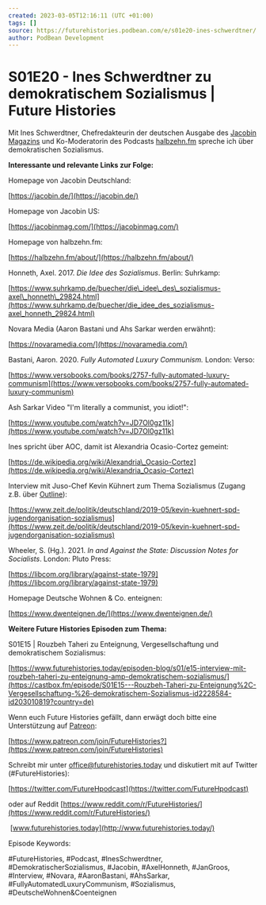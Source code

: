 ```yaml
---
created: 2023-03-05T12:16:11 (UTC +01:00)
tags: []
source: https://futurehistories.podbean.com/e/s01e20-ines-schwerdtner/
author: PodBean Development
---
```


# S01E20 - Ines Schwerdtner zu demokratischem Sozialismus | Future Histories

Mit Ines Schwerdtner, Chefredakteurin der deutschen Ausgabe des [Jacobin Magazins](https://jacobin.de/) und Ko-Moderatorin des Podcasts [halbzehn.fm](https://halbzehn.fm/) spreche ich über demokratischen Sozialismus.

**Interessante und relevante Links zur Folge:**

Homepage von Jacobin Deutschland:

[https://jacobin.de/](https://jacobin.de/)

  
Homepage von Jacobin US:

[https://jacobinmag.com/](https://jacobinmag.com/)

  
Homepage von halbzehn.fm:

[https://halbzehn.fm/about/](https://halbzehn.fm/about/)

  
Honneth, Axel. 2017. _Die Idee des Sozialismus_. Berlin: Suhrkamp:

[https://www.suhrkamp.de/buecher/die\_idee\_des\_sozialismus-axel\_honneth\_29824.html](https://www.suhrkamp.de/buecher/die_idee_des_sozialismus-axel_honneth_29824.html)

  
Novara Media (Aaron Bastani und Ahs Sarkar werden erwähnt):

[https://novaramedia.com/](https://novaramedia.com/)

  
Bastani, Aaron. 2020. _Fully Automated Luxury Communism._ London: Verso:

[https://www.versobooks.com/books/2757-fully-automated-luxury-communism](https://www.versobooks.com/books/2757-fully-automated-luxury-communism)

  
Ash Sarkar Video "I'm literally a communist, you idiot!":

[https://www.youtube.com/watch?v=JD7Ol0gz11k](https://www.youtube.com/watch?v=JD7Ol0gz11k)

  
Ines spricht über AOC, damit ist Alexandria Ocasio-Cortez gemeint:

[https://de.wikipedia.org/wiki/Alexandria\_Ocasio-Cortez](https://de.wikipedia.org/wiki/Alexandria_Ocasio-Cortez)

  
Interview mit Juso-Chef Kevin Kühnert zum Thema Sozialismus (Zugang z.B. über [Outline](https://outline.com/)):

[https://www.zeit.de/politik/deutschland/2019-05/kevin-kuehnert-spd-jugendorganisation-sozialismus](https://www.zeit.de/politik/deutschland/2019-05/kevin-kuehnert-spd-jugendorganisation-sozialismus)

  
Wheeler, S. (Hg.). 2021. _In and Against the State: Discussion Notes for Socialists_. London: Pluto Press:

[https://libcom.org/library/against-state-1979](https://libcom.org/library/against-state-1979)

  
Homepage Deutsche Wohnen & Co. enteignen:

[https://www.dwenteignen.de/](https://www.dwenteignen.de/)

**Weitere Future Histories Episoden zum Thema:**

  
S01E15 | Rouzbeh Taheri zu Enteignung, Vergesellschaftung und demokratischem Sozialismus:

  
[https://www.futurehistories.today/episoden-blog/s01/e15-interview-mit-rouzbeh-taheri-zu-enteignung-amp-demokratischem-sozialismus/](https://castbox.fm/episode/S01E15---Rouzbeh-Taheri-zu-Enteignung%2C-Vergesellschaftung-%26-demokratischem-Sozialismus-id2228584-id203010819?country=de)

  
Wenn euch Future Histories gefällt, dann erwägt doch bitte eine Unterstützung auf [Patreon](https://www.patreon.com/join/FutureHistories):

[https://www.patreon.com/join/FutureHistories?](https://www.patreon.com/join/FutureHistories)

Schreibt mir unter [office@futurehistories.today](mailto:future_histories@protonmail.com) und diskutiert mit auf Twitter (#FutureHistories):

[https://twitter.com/FutureHpodcast](https://twitter.com/FutureHpodcast)

oder auf Reddit [https://www.reddit.com/r/FutureHistories/](https://www.reddit.com/r/FutureHistories/)

 [www.futurehistories.today](http://www.futurehistories.today/)

Episode Keywords:

#FutureHistories, #Podcast, #InesSchwerdtner, #DemokratischerSozialismus, #Jacobin, #AxelHonneth, #JanGroos, #Interview, #Novara, #AaronBastani, #AhsSarkar, #FullyAutomatedLuxuryCommunism, #Sozialismus, #DeutscheWohnen&Coenteignen
